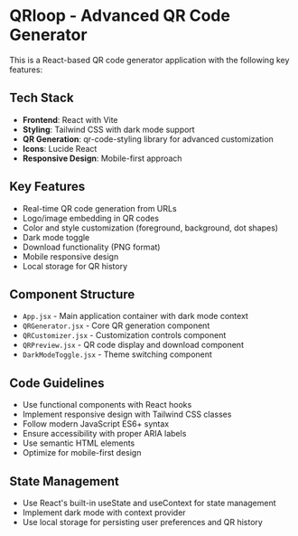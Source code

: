 <!-- Use this file to provide workspace-specific custom instructions to Copilot. For more details, visit https://code.visualstudio.com/docs/copilot/copilot-customization#_use-a-githubcopilotinstructionsmd-file -->

# QRloop - Advanced QR Code Generator

This is a React-based QR code generator application with the following key features:

## Tech Stack
- **Frontend**: React with Vite
- **Styling**: Tailwind CSS with dark mode support
- **QR Generation**: qr-code-styling library for advanced customization
- **Icons**: Lucide React
- **Responsive Design**: Mobile-first approach

## Key Features
- Real-time QR code generation from URLs
- Logo/image embedding in QR codes
- Color and style customization (foreground, background, dot shapes)
- Dark mode toggle
- Download functionality (PNG format)
- Mobile responsive design
- Local storage for QR history

## Component Structure
- `App.jsx` - Main application container with dark mode context
- `QRGenerator.jsx` - Core QR generation component
- `QRCustomizer.jsx` - Customization controls component
- `QRPreview.jsx` - QR code display and download component
- `DarkModeToggle.jsx` - Theme switching component

## Code Guidelines
- Use functional components with React hooks
- Implement responsive design with Tailwind CSS classes
- Follow modern JavaScript ES6+ syntax
- Ensure accessibility with proper ARIA labels
- Use semantic HTML elements
- Optimize for mobile-first design

## State Management
- Use React's built-in useState and useContext for state management
- Implement dark mode with context provider
- Use local storage for persisting user preferences and QR history
